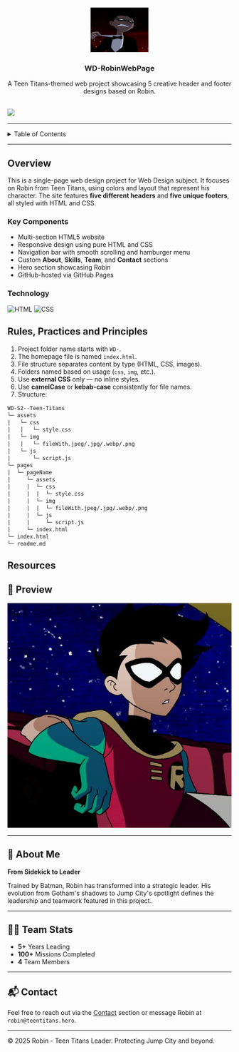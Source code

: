 <a name="readme-top"></a>

<br/>
<div align="center">
  <img src="./assets/img/Robin-1.jpg" alt="Robin Logo" width="130" height="100">
  <h3 align="center">WD-RobinWebPage</h3>
</div>

<div align="center">
  A Teen Titans-themed web project showcasing 5 creative header and footer designs based on Robin.
</div>

<br/>

![](https://visit-counter.vercel.app/counter.png?page=GhostdogXx/WD-Seatwork-1)

---

<details>
  <summary>Table of Contents</summary>
  <ol>
    <li>
      <a href="#overview">Overview</a>
      <ol>
        <li><a href="#key-components">Key Components</a></li>
        <li><a href="#technology">Technology</a></li>
      </ol>
    </li>
    <li><a href="#rules-practices-and-principles">Rules, Practices and Principles</a></li>
    <li><a href="#resources">Resources</a></li>
  </ol>
</details>

---

## Overview

This is a single-page web design project for Web Design subject. It focuses on Robin from Teen Titans, using colors and layout that represent his character. The site features **five different headers** and **five unique footers**, all styled with HTML and CSS.

### Key Components
- Multi-section HTML5 website
- Responsive design using pure HTML and CSS
- Navigation bar with smooth scrolling and hamburger menu
- Custom **About**, **Skills**, **Team**, and **Contact** sections
- Hero section showcasing Robin
- GitHub-hosted via GitHub Pages

### Technology
![HTML](https://img.shields.io/badge/HTML-E34F26?style=for-the-badge&logo=html5&logoColor=white)
![CSS](https://img.shields.io/badge/CSS-1572B6?style=for-the-badge&logo=css3&logoColor=white)

## Rules, Practices and Principles
1. Project folder name starts with `WD-`.
2. The homepage file is named `index.html`.
3. File structure separates content by type (HTML, CSS, images).
4. Folders named based on usage (`css`, `img`, etc.).
5. Use **external CSS** only — no inline styles.
6. Use **camelCase** or **kebab-case** consistently for file names.
7. Structure:



```
WD-S2--Teen-Titans
└─ assets
|   └─ css
|   |   └─ style.css
|   └─ img
|   |   └─ fileWith.jpeg/.jpg/.webp/.png
|   └─ js
|       └─ script.js
└─ pages
|  └─ pageName
|     └─ assets
|     |  └─ css
|     |  |  └─ style.css
|     |  └─ img
|     |  |  └─ fileWith.jpeg/.jpg/.webp/.png
|     |  └─ js
|     |     └─ script.js
|     └─ index.html
└─ index.html
└─ readme.md
```

## Resources

## 📸 Preview

![Website Screenshot](./assets/img/Robin-2.jpg)

---

## 👤 About Me

**From Sidekick to Leader**

Trained by Batman, Robin has transformed into a strategic leader. His evolution from Gotham's shadows to Jump City's spotlight defines the leadership and teamwork featured in this project.

---

## 🦸‍♂️ Team Stats
- **5+** Years Leading
- **100+** Missions Completed
- **4** Team Members

---

## 📬 Contact

Feel free to reach out via the [Contact](./contact.html) section or message Robin at `robin@teentitans.hero`.

---

© 2025 Robin - Teen Titans Leader. Protecting Jump City and beyond.
